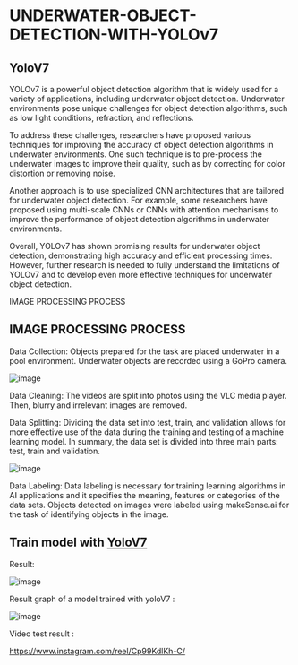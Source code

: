 # UNDERWATER-OBJECT-DETECTION-WITH-YOLOv7

## YoloV7
YOLOv7 is a powerful object detection algorithm that is widely used for a variety of applications, including underwater object detection. Underwater environments pose unique challenges for object detection algorithms, such as low light conditions, refraction, and reflections.

To address these challenges, researchers have proposed various techniques for improving the accuracy of object detection algorithms in underwater environments. One such technique is to pre-process the underwater images to improve their quality, such as by correcting for color distortion or removing noise.

Another approach is to use specialized CNN architectures that are tailored for underwater object detection. For example, some researchers have proposed using multi-scale CNNs or CNNs with attention mechanisms to improve the performance of object detection algorithms in underwater environments.

Overall, YOLOv7 has shown promising results for underwater object detection, demonstrating high accuracy and efficient processing times. However, further research is needed to fully understand the limitations of YOLOv7 and to develop even more effective techniques for underwater object detection.

IMAGE PROCESSING PROCESS

## IMAGE PROCESSING PROCESS
Data Collection: Objects prepared for the task are placed underwater in a pool environment. Underwater objects are recorded using a GoPro camera.

![image](https://user-images.githubusercontent.com/60732734/213562252-59aae302-1615-43e5-95cb-5c98786a2266.png)

Data Cleaning: The videos are split into photos using the VLC media player. Then, blurry and irrelevant images are removed.

Data Splitting: Dividing the data set into test, train, and validation allows for more effective use of the data during the training and testing of a machine learning model. In summary, the data set is divided into three main parts: test, train and validation.

![image](https://user-images.githubusercontent.com/60732734/213564759-db28c641-9dc6-44b3-93b3-17ef8179b62d.png)

Data Labeling: Data labeling is necessary for training learning algorithms in AI applications and it specifies the meaning, features or categories of the data sets. Objects detected on images were labeled using makeSense.ai for the task of identifying objects in the image.

## Train model with [YoloV7][1]

Result: 

[1]: https://docs.ultralytics.com/

![image](https://user-images.githubusercontent.com/60732734/226448805-6da8f8c2-851f-4d4d-bbd0-de4be008397e.png)

Result graph of a model trained with yoloV7 :

![image](https://user-images.githubusercontent.com/60732734/213565444-0a99770b-936f-439e-a064-9a370c3299c0.png)

Video test result :

https://www.instagram.com/reel/Cp99KdlKh-C/
